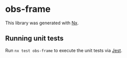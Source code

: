 # obs-frame

This library was generated with [Nx](https://nx.dev).

## Running unit tests

Run `nx test obs-frame` to execute the unit tests via [Jest](https://jestjs.io).
